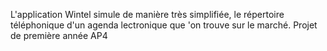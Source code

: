 L'application Wintel simule de manière très simplifiée, le répertoire téléphonique d'un agenda lectronique que 'on trouve sur le marché.
Projet de première année
AP4
